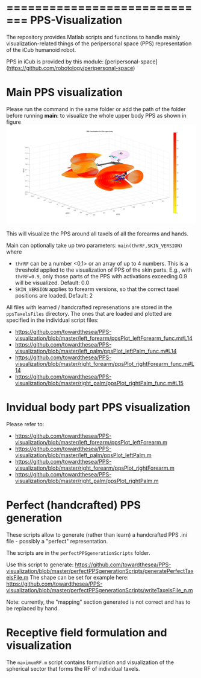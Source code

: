 =============================
PPS-Visualization
=============================
The repository provides Matlab scripts and functions to handle mainly visualization-related things of the peripersonal space (PPS) representation of the iCub humanoid robot.

PPS in iCub is provided by this module: [peripersonal-space] (https://github.com/robotology/peripersonal-space)

# Main PPS visualization

Please run the command in the same folder or add the path of the folder before running
	**main**: to visualize the whole upper body PPS as shown in figure
	<img src="https://github.com/towardthesea/PPS-visualization/blob/master/misc/upperbodyPPS.jpg"/>

This will visualize the PPS around all taxels of all the forearms and hands.

Main can optionally take up two parameters: `main(thrRF,SKIN_VERSION)` where
 - `thrRF` can be a number <0,1> or an array of up to 4 numbers. This is a threshold applied to the visualization of PPS of the skin parts. E.g., with `thrRF=0.9`, only those parts of the PPS with activations exceeding 0.9 will be visualized. Default: 0.0
 - `SKIN_VERSION` applies to forearm versions, so that the correct taxel positions are loaded. Default: 2
 
All files with learned / handcrafted represenations are stored in the `ppsTaxelsFiles` directory. The ones that are loaded and plotted are specified in the individual script files:
 - https://github.com/towardthesea/PPS-visualization/blob/master/left_forearm/ppsPlot_leftForearm_func.m#L14
 - https://github.com/towardthesea/PPS-visualization/blob/master/left_palm/ppsPlot_leftPalm_func.m#L14
 - https://github.com/towardthesea/PPS-visualization/blob/master/right_forearm/ppsPlot_rightForearm_func.m#L14
- https://github.com/towardthesea/PPS-visualization/blob/master/right_palm/ppsPlot_rightPalm_func.m#L15

# Invidual body part PPS visualization 
Please refer to: 
- https://github.com/towardthesea/PPS-visualization/blob/master/left_forearm/ppsPlot_leftForearm.m
- https://github.com/towardthesea/PPS-visualization/blob/master/left_palm/ppsPlot_leftPalm.m
- https://github.com/towardthesea/PPS-visualization/blob/master/right_forearm/ppsPlot_rightForearm.m
- https://github.com/towardthesea/PPS-visualization/blob/master/right_palm/ppsPlot_rightPalm.m

# Perfect (handcrafted) PPS generation
These scripts allow to generate (rather than learn) a handcrafted PPS .ini file - possibly a "perfect" representation.

The scripts are in the `perfectPPSgenerationScripts` folder.

Use this script to generate: https://github.com/towardthesea/PPS-visualization/blob/master/perfectPPSgenerationScripts/generatePerfectTaxelsFile.m
The shape can be set for example here: https://github.com/towardthesea/PPS-visualization/blob/master/perfectPPSgenerationScripts/writeTaxelsFile_n.m

Note: currently, the "mapping" section generated is not correct and has to be replaced by hand.

# Receptive field formulation and visualization
The `maximumRF.m` script contains formulation and visualization of the spherical sector that forms the RF of individual taxels.
